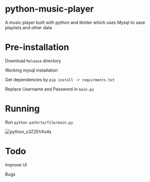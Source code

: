 # python-music-player

A music player built with python and tkinter which uses Mysql to save playlists and other data

# Pre-installation

Download ```Release``` directory

Working mysql installation 

Get dependencies by
```pip install -r requirments.txt```

Replace Username and Password in ```main.py```

# Running

Run ```python path/to/file/main.py```

![python_x3Z2EhXs4s](https://user-images.githubusercontent.com/39427910/186941052-ec60dc7a-8801-4a50-8370-231c9103f932.png)


# Todo
Improve UI

Bugs
